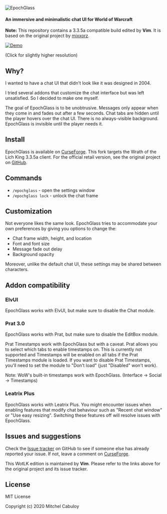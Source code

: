 ![EpochGlass](https://user-images.githubusercontent.com/3102758/90884068-9549a600-e3e1-11ea-944f-481bd894560e.png)

#### An immersive and minimalistic chat UI for World of Warcraft

**Note:** This repository contains a 3.3.5a compatible build edited by **Vim**.
It is based on the original project by [mixxorz](https://github.com/mixxorz/Glass).

[![Demo](https://thumbs.gfycat.com/SkinnyPopularIsabellineshrike-size_restricted.gif)](https://gfycat.com/skinnypopularisabellineshrike)

(Click for slightly higher resolution)

## Why?

I wanted to have a chat UI that didn't look like it was designed in 2004.

I tried several addons that customize the chat interface but was left
unsatisfied. So I decided to make one myself.

The goal of EpochGlass is to be unobtrusive. Messages only appear when they come in
and fades out after a few seconds. Chat tabs are hidden until the player hovers
over the chat UI. There is no always-visible background. EpochGlass is invisible
until the player needs it.

## Install

EpochGlass is available on [CurseForge](https://www.curseforge.com/wow/addons/glass).
This fork targets the Wrath of the Lich King 3.3.5a client. For the official retail version, see the original project on [GitHub](https://github.com/mixxorz/Glass/releases).

## Commands

* `/epochglass` - open the settings window
* `/epochglass lock` - unlock the chat frame

## Customization

Not everyone likes the same look. EpochGlass tries to accommodate your own
preferences by giving you options to change the:

* Chat frame width, height, and location
* Font and font size
* Message fade out delay
* Background opacity

Moreover, unlike the default chat UI, these settings may be shared between
characters.

## Addon compatibility

### ElvUI

EpochGlass works with ElvUI, but make sure to disable the Chat module.

### Prat 3.0

EpochGlass works with Prat, but make sure to disable the EditBox module.

Prat Timestamps work with EpochGlass but with a caveat. Prat allows you to select
which tabs to enable timestamps on. This is currently not supported and
Timestamps will be enabled on all tabs if the Prat Timestamps module is loaded.
If you want to disable Prat Timestamps, you'll need to set the module to "Don't
load" (just "Disabled" won't work).

Note: WoW's built-in timestamps work with EpochGlass. (Interface -> Social ->
Timestamps)

### Leatrix Plus

EpochGlass works with Leatrix Plus. You might encounter issues when enabling features
that modify chat behaviour such as "Recent chat window" or "Use easy resizing".
Switching these features off will resolve issues with EpochGlass.

## Issues and suggestions

Check the [Issue tracker](https://github.com/mixxorz/Glass/issues) on GitHub
to see if someone else has already reported your issue. If not, leave a comment
on [CurseForge](https://www.curseforge.com/wow/addons/glass).

This WotLK edition is maintained by **Vim**. Please refer to the links above for
the original project and its issue tracker.

## License

MIT License

Copyright (c) 2020 Mitchel Cabuloy
